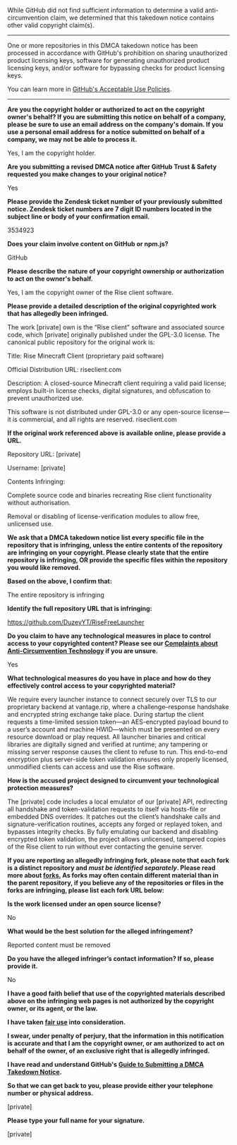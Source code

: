 While GitHub did not find sufficient information to determine a valid anti-circumvention claim, we determined that this takedown notice contains other valid copyright claim(s).

---

One or more repositories in this DMCA takedown notice has been processed in accordance with GitHub's prohibition on sharing unauthorized product licensing keys, software for generating unauthorized product licensing keys, and/or software for bypassing checks for product licensing keys.

You can learn more in [GitHub's Acceptable Use Policies](https://docs.github.com/en/github/site-policy/github-acceptable-use-policies).

---

**Are you the copyright holder or authorized to act on the copyright owner's behalf? If you are submitting this notice on behalf of a company, please be sure to use an email address on the company's domain. If you use a personal email address for a notice submitted on behalf of a company, we may not be able to process it.**

Yes, I am the copyright holder.

**Are you submitting a revised DMCA notice after GitHub Trust & Safety requested you make changes to your original notice?**

Yes

**Please provide the Zendesk ticket number of your previously submitted notice. Zendesk ticket numbers are 7 digit ID numbers located in the subject line or body of your confirmation email.**

3534923

**Does your claim involve content on GitHub or npm.js?**

GitHub

**Please describe the nature of your copyright ownership or authorization to act on the owner's behalf.**

Yes, I am the copyright owner of the Rise client software.

**Please provide a detailed description of the original copyrighted work that has allegedly been infringed.**

The work [private] own is the “Rise client” software and associated source code, which [private] originally published under the GPL-3.0 license. The canonical public repository for the original work is:

Title: Rise Minecraft Client (proprietary paid software)

Official Distribution URL: riseclient.com

Description: A closed-source Minecraft client requiring a valid paid license; employs built-in license checks, digital signatures, and obfuscation to prevent unauthorized use.

This software is not distributed under GPL-3.0 or any open-source license—it is commercial, and all rights are reserved.
riseclient.com

**If the original work referenced above is available online, please provide a URL.**

Repository URL: [private]

Username: [private]

Contents Infringing:

Complete source code and binaries recreating Rise client functionality without authorisation.

Removal or disabling of license-verification modules to allow free, unlicensed use.

**We ask that a DMCA takedown notice list every specific file in the repository that is infringing, unless the entire contents of the repository are infringing on your copyright. Please clearly state that the entire repository is infringing, OR provide the specific files within the repository you would like removed.**

**Based on the above, I confirm that:**

The entire repository is infringing

**Identify the full repository URL that is infringing:**

https://github.com/DuzeyYT/RiseFreeLauncher 

**Do you claim to have any technological measures in place to control access to your copyrighted content? Please see our <a href="https://docs.github.com/articles/guide-to-submitting-a-dmca-takedown-notice#complaints-about-anti-circumvention-technology">Complaints about Anti-Circumvention Technology</a> if you are unsure.**

Yes

**What technological measures do you have in place and how do they effectively control access to your copyrighted material?**

We require every launcher instance to connect securely over TLS to our proprietary backend at vantage.rip, where a challenge–response handshake and encrypted string exchange take place. During startup the client requests a time-limited session token—an AES-encrypted payload bound to a user’s account and machine HWID—which must be presented on every resource download or play request. All launcher binaries and critical libraries are digitally signed and verified at runtime; any tampering or missing server response causes the client to refuse to run. This end-to-end encryption plus server-side token validation ensures only properly licensed, unmodified clients can access and use the Rise software.

**How is the accused project designed to circumvent your technological protection measures?**

The [private] code includes a local emulator of our [private] API, redirecting all handshake and token-validation requests to itself via hosts-file or embedded DNS overrides. It patches out the client’s handshake calls and signature-verification routines, accepts any forged or replayed token, and bypasses integrity checks. By fully emulating our backend and disabling encrypted token validation, the project allows unlicensed, tampered copies of the Rise client to run without ever contacting the genuine server.

**If you are reporting an allegedly infringing fork, please note that each fork is a distinct repository and <i>must be identified separately</i>. Please read more about <a href="https://docs.github.com/articles/dmca-takedown-policy#b-what-about-forks-or-whats-a-fork">forks.</a> As forks may often contain different material than in the parent repository, if you believe any of the repositories or files in the forks are infringing, please list each fork URL below:**

**Is the work licensed under an open source license?**

No

**What would be the best solution for the alleged infringement?**

Reported content must be removed

**Do you have the alleged infringer’s contact information? If so, please provide it.**

No

**I have a good faith belief that use of the copyrighted materials described above on the infringing web pages is not authorized by the copyright owner, or its agent, or the law.**

**I have taken <a href="https://www.lumendatabase.org/topics/22">fair use</a> into consideration.**

**I swear, under penalty of perjury, that the information in this notification is accurate and that I am the copyright owner, or am authorized to act on behalf of the owner, of an exclusive right that is allegedly infringed.**

**I have read and understand GitHub's <a href="https://docs.github.com/articles/guide-to-submitting-a-dmca-takedown-notice/">Guide to Submitting a DMCA Takedown Notice</a>.**

**So that we can get back to you, please provide either your telephone number or physical address.**

[private]

**Please type your full name for your signature.**

[private]
